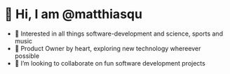 # 👋 Hi, I am @matthiasqu
- 👀 Interested in all things software-development and science, sports and music
- 💞️ Product Owner by heart, exploring new technology whereever possible
- 🌱 I’m looking to collaborate on fun software development projects

<!---
matthiasqu/matthiasqu is a ✨ special ✨ repository because its `README.md` (this file) appears on your GitHub profile.
You can click the Preview link to take a look at your changes.
--->
